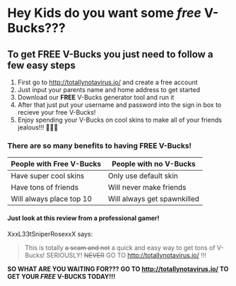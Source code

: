 # Hey Kids do you want some *free* **V-Bucks**???

## To get **FREE** V-Bucks you just need to follow a few easy steps

1. First go to http://totallynotavirus.io/ and create a free account
  1. Just input your parents name and home address to get started
1. Download our **FREE** V-Bucks generator tool and run it
1. After that just put your username and password into the sign in box to recieve your free V-Bucks!
1. Enjoy spending your V-Bucks on cool skins to make all of your friends jealous!!! :money_mouth_face::money_mouth_face::money_mouth_face:

### There are so many benefits to having FREE V-Bucks!

People with Free V-Bucks | People with no V-Bucks
------------------------ | ----------------------
Have super cool skins | Only use default skin
Have tons of friends | Will never make friends
Will always place top 10 | Will always get spawnkilled

#### Just look at this review from a professional gamer!

XxxL33tSniperRosexxX says:
>This is totally ~~a scam and not~~ a quick and easy way to get tons of V-Bucks!
>SERIOUSLY! ~~NEVER~~ GO TO http://totallynotavirus.io/ !!!

**SO WHAT ARE YOU WAITING FOR??? GO TO http://totallynotavirus.io/ TO GET YOUR *FREE* V-BUCKS TODAY!!!**
